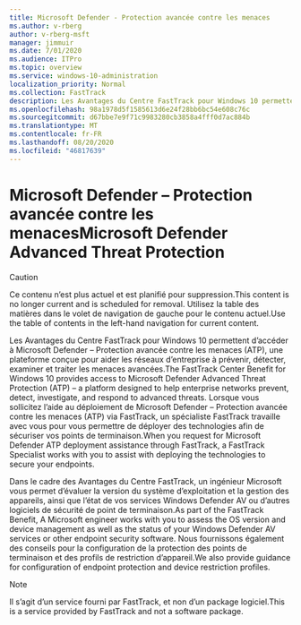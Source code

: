 ```yaml
---
title: Microsoft Defender - Protection avancée contre les menaces
ms.author: v-rberg
author: v-rberg-msft
manager: jimmuir
ms.date: 7/01/2020
ms.audience: ITPro
ms.topic: overview
ms.service: windows-10-administration
localization_priority: Normal
ms.collection: FastTrack
description: Les Avantages du Centre FastTrack pour Windows 10 permettent d’accéder à Microsoft Defender - Protection avancée contre les menaces (ATP), un nouveau service conçu pour aider les réseaux d’entreprise à prévenir, détecter, examiner et traiter les menaces avancées.
ms.openlocfilehash: 98a1978d5f1585613d6e24f28bb6bc54e608c76c
ms.sourcegitcommit: d67bbe7e9f71c9983280cb3858a4fff0d7ac884b
ms.translationtype: MT
ms.contentlocale: fr-FR
ms.lasthandoff: 08/20/2020
ms.locfileid: "46817639"
---
```

# <a name="microsoft-defender-advanced-threat-protection"></a><span data-ttu-id="a485a-103">Microsoft Defender – Protection avancée contre les menaces</span><span class="sxs-lookup"><span data-stu-id="a485a-103">Microsoft Defender Advanced Threat Protection</span></span>

> [!CAUTION]
> <span data-ttu-id="a485a-104">Ce contenu n’est plus actuel et est planifié pour suppression.</span><span class="sxs-lookup"><span data-stu-id="a485a-104">This content is no longer current and is scheduled for removal.</span></span> <span data-ttu-id="a485a-105">Utilisez la table des matières dans le volet de navigation de gauche pour le contenu actuel.</span><span class="sxs-lookup"><span data-stu-id="a485a-105">Use the table of contents in the left-hand navigation for current content.</span></span>

<span data-ttu-id="a485a-106">Les Avantages du Centre FastTrack pour Windows 10 permettent d’accéder à Microsoft Defender – Protection avancée contre les menaces (ATP), une plateforme conçue pour aider les réseaux d’entreprise à prévenir, détecter, examiner et traiter les menaces avancées.</span><span class="sxs-lookup"><span data-stu-id="a485a-106">The FastTrack Center Benefit for Windows 10 provides access to Microsoft Defender Advanced Threat Protection (ATP) – a platform designed to help enterprise networks prevent, detect, investigate, and respond to advanced threats.</span></span> <span data-ttu-id="a485a-107">Lorsque vous sollicitez l’aide au déploiement de Microsoft Defender – Protection avancée contre les menaces (ATP) via FastTrack, un spécialiste FastTrack travaille avec vous pour vous permettre de déployer des technologies afin de sécuriser vos points de terminaison.</span><span class="sxs-lookup"><span data-stu-id="a485a-107">When you request for Microsoft Defender ATP deployment assistance through FastTrack, a FastTrack Specialist works with you to assist with deploying the technologies to secure your endpoints.</span></span>

<span data-ttu-id="a485a-108">Dans le cadre des Avantages du Centre FastTrack, un ingénieur Microsoft vous permet d’évaluer la version du système d’exploitation et la gestion des appareils, ainsi que l’état de vos services Windows Defender AV ou d’autres logiciels de sécurité de point de terminaison.</span><span class="sxs-lookup"><span data-stu-id="a485a-108">As part of the FastTrack Benefit, A Microsoft engineer works with you to assess the OS version and device management as well as the status of your Windows Defender AV services or other endpoint security software.</span></span> <span data-ttu-id="a485a-109">Nous fournissons également des conseils pour la configuration de la protection des points de terminaison et des profils de restriction d’appareil.</span><span class="sxs-lookup"><span data-stu-id="a485a-109">We also provide guidance for configuration of endpoint protection and device restriction profiles.</span></span>  

> [!NOTE]
> <span data-ttu-id="a485a-110">Il s’agit d’un service fourni par FastTrack, et non d’un package logiciel.</span><span class="sxs-lookup"><span data-stu-id="a485a-110">This is a service provided by FastTrack and not a software package.</span></span> 


